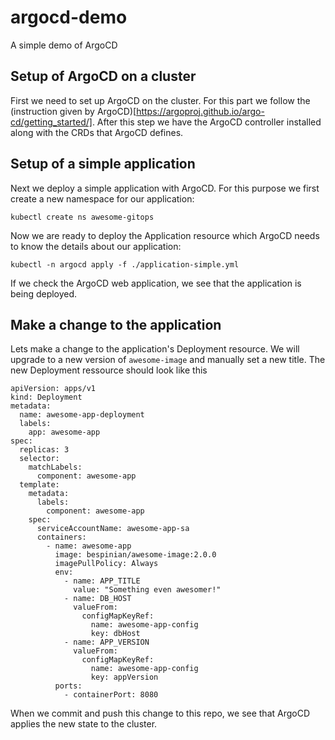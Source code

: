 # argocd-demo
A simple demo of ArgoCD

## Setup of ArgoCD on a cluster
First we need to set up ArgoCD on the cluster. For this part we follow the (instruction given by ArgoCD)[https://argoproj.github.io/argo-cd/getting_started/]. After this step we have the ArgoCD controller installed along with the CRDs that ArgoCD defines.

## Setup of a simple application
Next we deploy a simple application with ArgoCD. For this purpose we first create a new namespace for our application:

```
kubectl create ns awesome-gitops
```

Now we are ready to deploy the Application resource which ArgoCD needs to know the details about our application:

```
kubectl -n argocd apply -f ./application-simple.yml
```

If we check the ArgoCD web application, we see that the application is being deployed.

## Make a change to the application

Lets make a change to the application's Deployment resource. We will upgrade to a new version of `awesome-image` and manually set a new title. The new Deployment ressource should look like this

````
apiVersion: apps/v1
kind: Deployment
metadata:
  name: awesome-app-deployment
  labels:
    app: awesome-app
spec:
  replicas: 3
  selector:
    matchLabels:
      component: awesome-app
  template:
    metadata:
      labels:
        component: awesome-app
    spec:
      serviceAccountName: awesome-app-sa
      containers:
        - name: awesome-app
          image: bespinian/awesome-image:2.0.0
          imagePullPolicy: Always
          env:
            - name: APP_TITLE
              value: "Something even awesomer!"
            - name: DB_HOST
              valueFrom:
                configMapKeyRef:
                  name: awesome-app-config
                  key: dbHost
            - name: APP_VERSION
              valueFrom:
                configMapKeyRef:
                  name: awesome-app-config
                  key: appVersion
          ports:
            - containerPort: 8080
````
When we commit and push this change to this repo, we see that ArgoCD applies the new state to the cluster.

